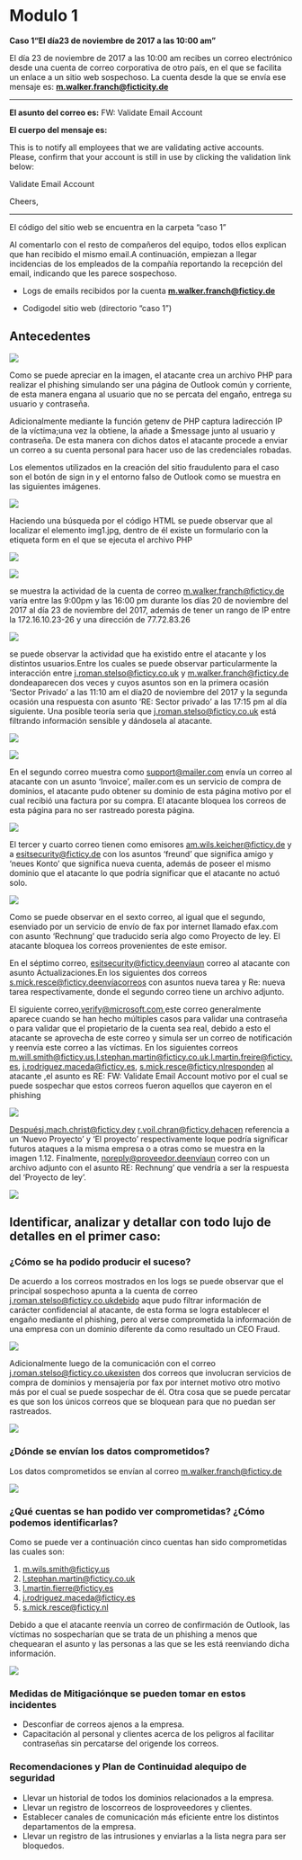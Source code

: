 # Modulo 1

**Caso 1“El día23 de noviembre de 2017 a las 10:00 am”**

El día 23 de noviembre de 2017 a las 10:00 am recibes un correo electrónico desde una cuenta de correo corporativa de otro país, en el que se facilita un enlace a un sitio web sospechoso.
La cuenta desde la que se envía ese mensaje es: **m.walker.franch@ficticity.de**
____________________________________________________________________________________________________________________________________



**El asunto del correo es:** FW: Validate Email Account

**El cuerpo del mensaje es:**

This  is to  notify  all  employees  that  we  are  validating    active  accounts.  Please,  confirm that your account is still in use by clicking the validation link below:

Validate Email Account

Cheers,
__________________________________________________________________________________________________________________________________
El código del sitio web se encuentra en la carpeta “caso 1”

Al  comentarlo  con  el  resto  de  compañeros  del  equipo,  todos  ellos  explican  que  han recibido el mismo email.A continuación, empiezan a llegar incidencias de los empleados de la compañía reportando la recepción del email, indicando que les parece sospechoso.

   * Logs de emails recibidos por la cuenta **m.walker.franch@ficticy.de**
   
   * Codigodel sitio web (directorio “caso 1”)
   
## Antecedentes

![](/images/modulo1/Antecedentes.PNG)

Como se puede apreciar en la imagen, el atacante crea un archivo PHP para realizar el phishing simulando ser una página de Outlook común y corriente, de esta manera engana al usuario que no se percata del engaño, entrega su usuario y contraseña.

Adicionalmente mediante la función getenv de PHP captura ladirección IP de la víctima;una vez la obtiene, la añade a $message junto al usuario y contraseña. De esta manera con dichos datos el atacante procede a enviar un correo a su cuenta personal para hacer uso de las credenciales robadas.

Los elementos utilizados en la creación del sitio fraudulento para el caso son el botón de sign in y el entorno falso de Outlook como se muestra en las siguientes imágenes.

![](/images/modulo1/ventana_phishing.PNG)

Haciendo  una  búsqueda  por  el código  HTML  se  puede  observar  que  al  localizar  el elemento  img1.jpg,  dentro  de  él existe  un  formulario con  la etiqueta  form en el  que  se ejecuta el archivo PHP

![](/images/modulo1/codigoHTML.PNG)

![](/images/modulo1/logs_access_walkerfranch.PNG)

se   muestra la   actividad   de   la   cuenta   de   correo m.walker.franch@ficticy.de varía entre las 9:00pm y las 16:00 pm durante los días 20 de noviembre  del  2017  al  día  23  de  noviembre  del  2017,  además  de  tener  un  rango de  IP entre la 172.16.10.23-26 y una dirección de 77.72.83.26

![](/images/modulo1/logs_excel.PNG)

se puede observar la actividad que ha existido entre el atacante y los distintos usuarios.Entre los cuales se puede observar particularmente la interacción entre j.roman.stelso@ficticy.co.uk y m.walker.franch@ficticy.de dondeaparecen dos veces y cuyos asuntos son en la primera ocasión ‘Sector Privado’ a las 11:10 am el día20  de noviembre del 2017 y la segunda ocasión una respuesta con asunto ‘RE: Sector privado’ a las 17:15 pm al día siguiente. Una posible teoría seria que j.roman.stelso@ficticy.co.uk está filtrando información sensible y dándosela al atacante.

![](/images/modulo1/logs_sospechosos.PNG)

![](/images/modulo1/bloqueoMailer.PNG)

En  el segundo  correo  muestra  como support@mailer.com envía  un correo al atacante con un asunto ‘Invoice’, mailer.com es un servicio de compra de dominios, el atacante pudo obtener su dominio de esta página motivo por el cual recibió una  factura  por  su  compra.  El atacante  bloquea  los  correos  de  esta página para  no ser rastreado poresta página.

![](/images/modulo1/posiblesColaboradores.PNG)

El tercer y cuarto correo tienen como emisores  am.wils.keicher@ficticy.de y  a esitsecurity@ficticy.de con los asuntos ‘freund’  que significa amigo y ‘neues Konto’ que significa nueva cuenta, además de poseer el mismo dominio que el atacante lo que podría significar que el atacante no actuó solo.

![](/images/modulo1/servicioBloqueado.PNG)

Como se puede observar en el sexto correo, al igual que el segundo, esenviado por un servicio  de  envío  de  fax  por  internet  llamado  efax.com con asunto ‘Rechnung’ que traducido sería algo como Proyecto de ley. El atacante bloquea los correos provenientes de este emisor.

En  el  séptimo  correo, esitsecurity@ficticy.deenvíaun  correo  al  atacante  con asunto Actualizaciones.En los siguientes dos correos s.mick.resce@ficticy.deenvíacorreos con asuntos nueva tarea y Re: nueva tarea respectivamente, donde el segundo correo tiene un archivo adjunto.

El siguiente correo,verify@microsoft.com,este correo generalmente aparece cuando se han hecho múltiples casos para validar una contraseña o para validar que el propietario de la cuenta sea real, debido a esto el atacante se aprovecha de este correo y simula ser un correo de notificación y reenvía este correo a las víctimas. En los siguientes correos m.will.smith@ficticy.us,l.stephan.martin@ficticy.co.uk,l.martin.freire@ficticy.es,  j.rodriguez.maceda@ficticy.es, s.mick.resce@ficticy.nlresponden al atacante ,el asunto  es  RE:  FW:  Validate  Email  Account  motivo  por  el  cual  se  puede  sospechar  que  estos correos fueron aquellos que  cayeron en el phishing

![](/images/modulo1/victimasPhishing.PNG)

Despuésj.mach.christ@ficticy.dey r.voil.chran@ficticy.dehacen referencia a un ‘Nuevo Proyecto’ y ‘El proyecto’ respectivamente  loque  podría  significar  futuros  ataques  a  la misma   empresa   o   a otras   como   se   muestra   en   la   imagen   1.12.   Finalmente, noreply@proveedor.deenvíaun  correo  con  un archivo  adjunto  con  el  asunto  RE: Rechnung’ que vendría a ser la respuesta del ‘Proyecto de ley’.

![](/images/modulo1/nuevosAtaques.PNG)

## Identificar,  analizar  y  detallar  con  todo  lujo  de  detalles  en  el  primer caso:

### ¿Cómo se ha podido producir el suceso?

De  acuerdo  a  los  correos  mostrados  en  los  logs  se  puede  observar  que  el  principal sospechoso apunta a la cuenta de correo j.roman.stelso@ficticy.co.ukdebido aque pudo filtrar información de carácter confidencial al atacante, de esta forma se logra establecer el  engaño  mediante  el  phishing,  pero  al  verse  comprometida  la  información  de  una empresa con un dominio diferente da como resultado un CEO Fraud.

![](/images/modulo1/pregunta1.PNG)

Adicionalmente  luego  de  la  comunicación  con  el  correo j.roman.stelso@ficticy.co.ukexisten dos correos que involucran servicios de compra de dominios y mensajería por fax por internet motivo otro motivo más por el cual se puede sospechar de él. Otra cosa que se puede percatar es que son los únicos correos que se bloquean para que no puedan ser rastreados.

![](/images/modulo1/pregunta1_1.PNG)

### ¿Dónde se envían los datos comprometidos?

Los datos comprometidos se envían al correo m.walker.franch@ficticy.de

![](/images/modulo1/pregunta2.PNG)

### ¿Qué cuentas se han podido ver comprometidas? ¿Cómo podemos identificarlas?

Como se puede ver a continuación cinco cuentas han sido comprometidas las cuales son:

1. m.wils.smith@ficticy.us
2. l.stephan.martin@ficticy.co.uk
3. l.martin.fierre@ficticy.es
4. j.rodriguez.maceda@ficticy.es
5. s.mick.resce@ficticy.nl

Debido a que el atacante reenvía un correo de confirmación de Outlook, las víctimas no sospecharían que se trata de un phishing a menos que chequearan el asunto y las personas a las que se les está reenviando dicha información.

![](/images/modulo1/pregunta3.PNG)

### Medidas de Mitigaciónque se pueden tomar en estos incidentes

* Desconfiar de correos ajenos a la empresa.
* Capacitación al personal y clientes acerca de los peligros al facilitar contraseñas sin percatarse del origende los correos.

### Recomendaciones y Plan de Continuidad alequipo de seguridad

* Llevar un historial de todos los dominios relacionados a la empresa.
* Llevar un registro de loscorreos de losproveedores y clientes.
* Establecer canales de comunicación más eficiente entre los distintos departamentos de la empresa.
* Llevar un registro de las intrusiones y enviarlas a la lista negra para ser bloquedos.




















